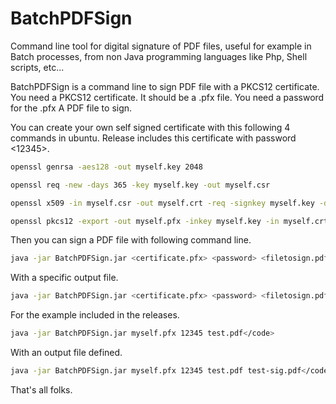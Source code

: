 # BatchPDFSign

Command line tool for digital signature of PDF files, useful for example in Batch processes, from non Java programming languages like Php, Shell scripts, etc...
 
BatchPDFSign is a command line to sign PDF file with a PKCS12 certificate.
You need a PKCS12 certificate. It should be a <filename>.pfx file.
You need a password for the .pfx
A PDF file to sign.

You can create your own self signed certificate with this following 4 commands in ubuntu. Release includes this certificate with password <12345>.

```bash
openssl genrsa -aes128 -out myself.key 2048
```

```bash
openssl req -new -days 365 -key myself.key -out myself.csr
```

```bash
openssl x509 -in myself.csr -out myself.crt -req -signkey myself.key -days 365
```

```bash
openssl pkcs12 -export -out myself.pfx -inkey myself.key -in myself.crt
```

Then you can sign a PDF file with following command line.

```bash
java -jar BatchPDFSign.jar <certificate.pfx> <password> <filetosign.pdf>
```

With a specific output file.
```bash
java -jar BatchPDFSign.jar <certificate.pfx> <password> <filetosign.pdf> <outputfile.pdf>
```

For the example included in the releases.

```bash
java -jar BatchPDFSign.jar myself.pfx 12345 test.pdf</code>
```

With an output file defined.

```bash
java -jar BatchPDFSign.jar myself.pfx 12345 test.pdf test-sig.pdf</code>
```


That's all folks.
